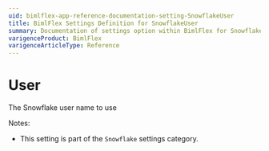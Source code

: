 ```yaml
---
uid: bimlflex-app-reference-documentation-setting-SnowflakeUser
title: BimlFlex Settings Definition for SnowflakeUser
summary: Documentation of settings option within BimlFlex for SnowflakeUser
varigenceProduct: BimlFlex
varigenceArticleType: Reference
---
```


# User

The Snowflake user name to use

Notes:
* This setting is part of the `Snowflake` settings category.
